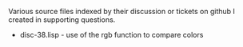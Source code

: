 Various source files indexed by their discussion or tickets on github
I created in supporting questions.

* disc-38.lisp - use of the rgb function to compare colors
